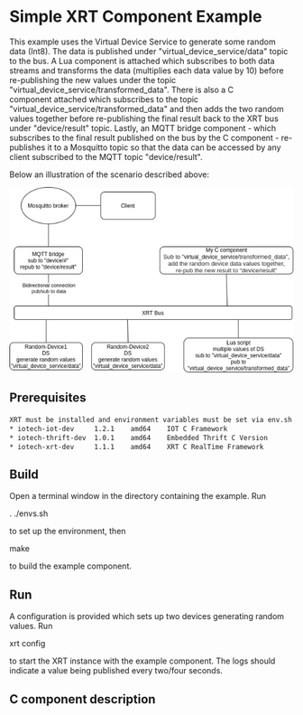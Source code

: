 # Simple XRT Component Example

This example uses the Virtual Device Service to generate some random data (Int8). The data is published under "virtual_device_service/data" topic to the bus.
A Lua component is attached which subscribes to both data streams and transforms the data (multiplies each data value by 10) before re-publishing the new values under the topic "virtual_device_service/transformed_data". There is also a C component attached which subscribes to the topic "virtual_device_service/transformed_data" and then adds the two random values together before re-publishing the final result back to the XRT bus under "device/result" topic. Lastly, an MQTT bridge component - which subscribes to the final result published on the bus by the C component - re-publishes it to a Mosquitto topic so that the data can be accessed by any client subscribed to the MQTT topic "device/result".

Below an illustration of the scenario described above:

![Simple XRT Component Example illustration](Simple_XRT_Component_Example.jpg)

## Prerequisites
    XRT must be installed and environment variables must be set via env.sh
    * iotech-iot-dev     1.2.1    amd64    IOT C Framework
    * iotech-thrift-dev  1.0.1    amd64    Embedded Thrift C Version
    * iotech-xrt-dev     1.1.1    amd64    XRT C RealTime Framework

## Build
Open a terminal window in the directory containing the example. Run

. ./envs.sh

to set up the environment, then

make

to build the example component.

## Run
A configuration is provided which sets up two devices generating random values. Run

xrt config

to start the XRT instance with the example component. The logs should indicate a value being published every two/four seconds.


## C component description

